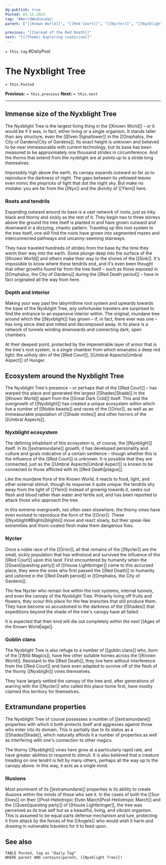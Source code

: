 ```yaml
---
dg-publish: true
Posted: 03.15.2023
tag: "#WorldWednesday"
parent: ["[[Known World]]", "[[Red Court]]", "[[Nycter]]", "[[Nyxblight]]", "[[Shades]]"]

previous: "[[Spread of the Red Death]]"
next: "[[(Theme) Exploring cosmicism]]"
---
```

`= this.tag` #DailyPost 
# The Nyxblight Tree
`= this.Posted`

**Previous:** `= this.previous`
**Next:** `= this.next`

---

## Immense size of the Nyxblight Tree

The Nyxblight Tree is the largest living thing in the [[Known World]] – or it would be if it was, in fact, either living or a single organism. It stands taller than any structure, even the [[Elven Signaltower]] in the [[Omphalos, the City of Gardens|City of Gardens]]. Its exact height is unknown and believed to be near immeasurable with current technology, but its base has been measured to be approximately one thousand strides in circumference. And the thorns that extend from the nyxblight are at points up to a stride long themselves.

Impossibly high above the earth, its canopy expands outward so far as to reproduce the darkness of night. The gaps between its yellowed leaves even mimic the pinpricks of light that dot the night sky. But make no mistake: you are far from the [[Nyx]] and the divinity of [[Ylem]] here.

### Roots and tendrils

Expanding outward around its base is a vast network of roots, just as inky black and thorny and sickly as the rest of it. They begin two to three storeys above the ground the tree itself is planted in and have grown outward and downward in a dizzying, chaotic pattern. Traveling up this root system to the tree itself, one will find the roots have grown into segmented mazes and interconnected pathways and uncanny-seeming stairways.

They have traveled hundreds of strides from the base by the time they worm their way into the earth. Some plunge deep into the surface of the [[Known World]] and others make their way to the shores of the [[Sink]]. It's impossible to know where these tendrils end, and it's even been thought that other growths found far from the tree itself – such as those exposed in [[Omphalos, the City of Gardens]] during the [[Red Death period]] – have in fact originated all the way from here.

### Depth and interior

Making your way past the labyrinthine root system and upwards towards the base of the Nyxblight Tree, any unfortunate travelers are surprised to find the entrance to an expansive interior within. The original, mundane tree around which the [[Nyxblight]] has grown – if, in fact, there ever was one – has long since died and rotted and decomposed away. In its place is a network of tunnels winding downwards and connecting dark, open chambers.

At their deepest point, protected by the impenetrable layer of armor that is the tree's root system, is a single chamber from which emanates a deep red light: the unholy den of the [[Red Court]], [[Umbral Aspects|Umbral Aspect]] of Hunger.

## Ecosystem around the Nyxblight Tree

The Nyxblight Tree's presence – or perhaps that of the [[Red Court]] – has warped this place and generated the largest [[Shades|Shade]] in the [[Known World]] apart from the [[Great Dark Cold]] itself. This and the overgrowth of [[Nyxblight]] has created a unique ecosystem within which live a number of [[Noble beasts]] and races of the [[Orior]], as well as an immeasurable population of [[Shade motes]] and other horrors of the [[Umbral Aspects]].

### Nyxblight ecosystem

The defining inhabitant of this ecosystem is, of course, the [[Nyxblight]] itself. In its [[extramundane]] growth, it has developed personality and culture and goals indicative of a certain sentience – though whether this is the influence of the [[Red Court]] is unknown. It is possible that they are connected, just as the [[Umbral Aspects|Umbral Aspect]] is known to be connected to those afflicted with its [[Red Death|plague]].

Like the mundane flora of the Known World, it reacts to food, light, and other external stimuli, though its response it quite unique: the tendrils shy away from the light of [[Ylem]] instead of growing towards it, seeks out flesh and blood rather than water and fertile soil, and has been reported to attack those who approach the tree.

In this extreme overgrowth, not often seen elsewhere, the thorny vines have even evolved to reproduce the form of the [[Orior]]. These [[Nyxblight#Blights|blights]] move and react slowly, but their spear-like extremities and thorn-coated flesh make them dangerous foes.

### Nycter

Once a noble race of the [[Orior]], all that remains of the [[Nycter]] are the small, sickly population that has withstood and survived the influence of the [[Red Court]] upon this land. First encountered by humanity when the [[Quest|questing party]] of [[House Lightbringer]] came to this accursed place, they were the ones who first passed the [[Red Death]] to humanity and ushered in the [[Red Death period]] in [[Omphalos, the City of Gardens]].

The few Nycter who remain live within the root systems, internal tunnels, and even the canopy of the Nyxblight Tree. Primarily living off fruits and flowers, they scour this place for the few branches that still produce them. They have become so accustomed to the darkness of the [[Shades]] that expeditions beyond the shade of the tree's canopy have all failed.

It is expected that their kind will die out completely within the next [[Ages of the Known World|age]].

### Goblin clans

The Nyxblight Tree is also refuge to a number of [[goblin clans]] who, born of the [[Wild Magics]], have few other suitable homes across the [[Known World]]. Resistant to the [[Red Death]], they live here without interference from the [[Red Court]] and have even adapted to survive off of the flesh of the thorny [[Nyxblight]] vines themselves.

They have largely settled the canopy of the tree and, after generations of warring with the [[Nycter]] who called this place home first, have mostly claimed this territory for themselves.

## Extramundane properties

The Nyxblight Tree of course possesses a number of [[extramundane]] properties with which it both protects itself and aggresses against those who enter into its domain. This is partially due to its status as a [[Shades|Shade]], which naturally affords it a number of properties as well as interfering with one's connection to other magics.

The thorny [[Nyxblight]] vines here grow at a particularly rapid rate, and have greater abilities to respond to stimuli. It is also believed that a creature treading on one tendril is felt by many others, perhaps all the way up to the canopy above. In this way, it acts as a single mind.

### Illusions

Most prominent of its [[extramundane]] properties is its ability to create illusions within the minds of those who see it. In the cases of both the [[Sun Elves]] on their [[Post-Heliotropic Elven March|Post-Heliotropic March]] and the [[Quest|questing party]] of [[House Lightbringer]], the tree was perceived as its true self but as a beautiful, living, and vibrant organism. This is assumed to be equal parts defense mechanism and lure, protecting it from attack by the forces of the [[Angels]] who would wish it harm and drawing in vulnerable travelers for it to feed upon.  

## See also
```dataview
TABLE Posted, tag as "Daily Tag"
WHERE parent AND contains(parent, [[Nyxblight Tree]])
```